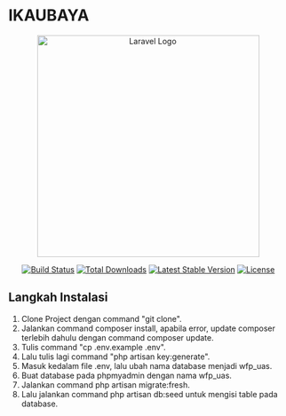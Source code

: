 # IKAUBAYA
 
<p align="center"><a href="https://laravel.com" target="_blank"><img src="https://raw.githubusercontent.com/laravel/art/master/logo-lockup/5%20SVG/2%20CMYK/1%20Full%20Color/laravel-logolockup-cmyk-red.svg" width="400" alt="Laravel Logo"></a></p>

<p align="center">
<a href="https://travis-ci.org/laravel/framework"><img src="https://travis-ci.org/laravel/framework.svg" alt="Build Status"></a>
<a href="https://packagist.org/packages/laravel/framework"><img src="https://img.shields.io/packagist/dt/laravel/framework" alt="Total Downloads"></a>
<a href="https://packagist.org/packages/laravel/framework"><img src="https://img.shields.io/packagist/v/laravel/framework" alt="Latest Stable Version"></a>
<a href="https://packagist.org/packages/laravel/framework"><img src="https://img.shields.io/packagist/l/laravel/framework" alt="License"></a>
</p> 

## Langkah Instalasi

1. Clone Project dengan command "git clone".
2. Jalankan command composer install, apabila error, update composer terlebih dahulu dengan command composer update.
3. Tulis command "cp .env.example .env".
4. Lalu tulis lagi command "php artisan key:generate".
5. Masuk kedalam file .env, lalu ubah nama database menjadi wfp_uas.
6. Buat database pada phpmyadmin dengan nama wfp_uas.
7. Jalankan command php artisan migrate:fresh.
8. Lalu jalankan command php artisan db:seed untuk mengisi table pada database.